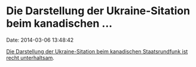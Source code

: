 Die Darstellung der Ukraine-Sitation beim kanadischen \...
==========================================================

Date: 2014-03-06 13:48:42

[Die Darstellung der Ukraine-Sitation beim kanadischen Staatsrundfunk
ist recht
unterhaltsam](http://www.cbc.ca/news/world/the-ukraine-crisis-through-the-whimsy-of-international-law-1.2559980).
